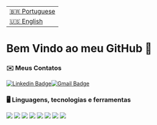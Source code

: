 <table>
  <tr>
    <td>
      <a href="README.md" disabled>🇧🇷 Portuguese</a>
    </td>
  </tr>
  <tr>
    <td>
      <a href="README_ingles.md">🇺🇸 English</a>
    </td>
   </tr>
</table> 

# Bem Vindo ao meu GitHub 👋

### ✉️ Meus Contatos
[![Linkedin Badge](https://img.shields.io/badge/-LinkedIn-blue?style=for-the-badge&logo=Linkedin&logoColor=white&link=https://https://www.linkedin.com/in/matheus-almeida-faria/)](https://www.linkedin.com/in/matheus-almeida-faria/)[![Gmail Badge](https://img.shields.io/badge/-Gmail-c14438?style=for-the-badge&logo=Gmail&logoColor=white&link=mailto:matheus.almeida.faria.almada@gmail.com)](mailto:matheus.almeida.faria.almada@gmail.com)

### 🖥 Linguagens, tecnologias e ferramentas

![](https://img.shields.io/badge/-VISUAL%20STUDIO%20CODE-blue)
![](https://img.shields.io/badge/-SPRING%20TOOL-brightgreen)
![](https://img.shields.io/badge/-JAVA-red)
![](https://img.shields.io/badge/-SQL-blue)
![](https://img.shields.io/badge/-HTML-orange)
![](https://img.shields.io/badge/-JAVASCRIPT-yellow)
![](https://img.shields.io/badge/-CSS-blue)
![](https://img.shields.io/badge/React-20232A?style=for-the-badge&logo=react&logoColor=61DAFB)

<!--
**MatheusAlmeidaFariaAlmada/MatheusAlmeidaFariaAlmada** is a ✨ _special_ ✨ repository because its `README.md` (this file) appears on your GitHub profile.
 
Here are some ideas to get you started:

- 🔭 I’m currently working on ...
- 🌱 I’m currently learning ...
- 👯 I’m looking to collaborate on ...
- 🤔 I’m looking for help with ...
- 💬 Ask me about ...
- 📫 How to reach me: ...
- 😄 Pronouns: ...
- ⚡ Fun fact: ...
-->
